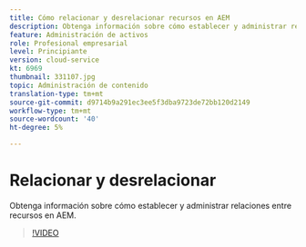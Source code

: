 ```yaml
---
title: Cómo relacionar y desrelacionar recursos en AEM
description: Obtenga información sobre cómo establecer y administrar relaciones entre recursos en AEM.
feature: Administración de activos
role: Profesional empresarial
level: Principiante
version: cloud-service
kt: 6969
thumbnail: 331107.jpg
topic: Administración de contenido
translation-type: tm+mt
source-git-commit: d9714b9a291ec3ee5f3dba9723de72bb120d2149
workflow-type: tm+mt
source-wordcount: '40'
ht-degree: 5%

---
```



# Relacionar y desrelacionar

Obtenga información sobre cómo establecer y administrar relaciones entre recursos en AEM.

>[!VIDEO](https://video.tv.adobe.com/v/331107/?quality=12&learn=on&hidetitle=true)